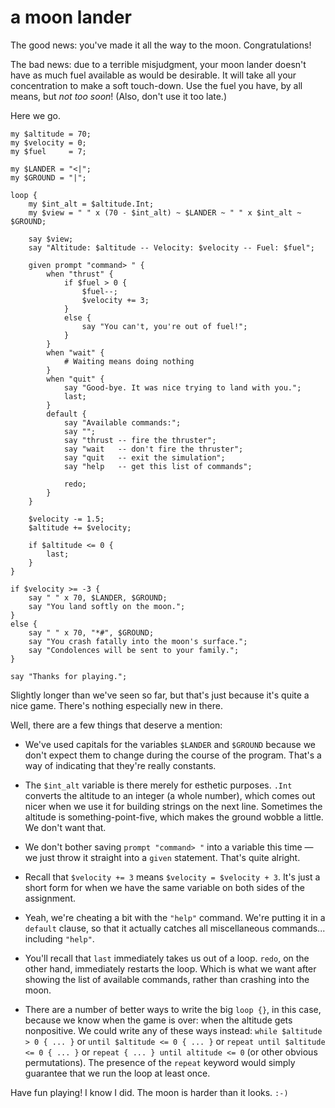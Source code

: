 # a moon lander

The good news: you've made it all the way to the moon. Congratulations!

The bad news: due to a terrible misjudgment, your moon lander doesn't have as much fuel available as would be desirable. It will take all your concentration to make a soft touch-down. Use the fuel you have, by all means, but *not too soon*! (Also, don't use it too late.)

Here we go.

    my $altitude = 70;
    my $velocity = 0;
    my $fuel     = 7;
    
    my $LANDER = "<|";
    my $GROUND = "|";
    
    loop {
        my $int_alt = $altitude.Int;
        my $view = " " x (70 - $int_alt) ~ $LANDER ~ " " x $int_alt ~ $GROUND;
    
        say $view;
        say "Altitude: $altitude -- Velocity: $velocity -- Fuel: $fuel";
    
        given prompt "command> " {
            when "thrust" {
                if $fuel > 0 {
                    $fuel--;
                    $velocity += 3;
                }
                else {
                    say "You can't, you're out of fuel!";
                }
            }
            when "wait" {
                # Waiting means doing nothing
            }
            when "quit" {
                say "Good-bye. It was nice trying to land with you.";
                last;
            }
            default {
                say "Available commands:";
                say "";
                say "thrust -- fire the thruster";
                say "wait   -- don't fire the thruster";
                say "quit   -- exit the simulation";
                say "help   -- get this list of commands";
    
                redo;
            }
        }
    
        $velocity -= 1.5;
        $altitude += $velocity;
    
        if $altitude <= 0 {
            last;
        }
    }
    
    if $velocity >= -3 {
        say " " x 70, $LANDER, $GROUND;
        say "You land softly on the moon.";
    }
    else {
        say " " x 70, "*#", $GROUND;
        say "You crash fatally into the moon's surface.";
        say "Condolences will be sent to your family.";
    }
    
    say "Thanks for playing.";

Slightly longer than we've seen so far, but that's just because it's quite a nice game. There's nothing especially new in there.

Well, there are a few things that deserve a mention:

* We've used capitals for the variables `$LANDER` and `$GROUND` because we don't expect them to change during the course of the program. That's a way of indicating that they're really constants.

* The `$int_alt` variable is there merely for esthetic purposes. `.Int` converts the altitude to an integer (a whole number), which comes out nicer when we use it for building strings on the next line. Sometimes the altitude is something-point-five, which makes the ground wobble a little. We don't want that.

* We don't bother saving `prompt "command> "` into a variable this time &mdash; we just throw it straight into a `given` statement. That's quite alright.

* Recall that `$velocity += 3` means `$velocity = $velocity + 3`. It's just a short form for when we have the same variable on both sides of the assignment.

* Yeah, we're cheating a bit with the `"help"` command. We're putting it in a `default` clause, so that it actually catches all miscellaneous commands... including `"help"`.

* You'll recall that `last` immediately takes us out of a loop. `redo`, on the other hand, immediately restarts the loop. Which is what we want after showing the list of available commands, rather than crashing into the moon.

* There are a number of better ways to write the big `loop {}`, in this case, because we know when the game is over: when the altitude gets nonpositive. We could write any of these ways instead: `while $altitude > 0 { ... }` or `until $altitude <= 0 { ... }` or `repeat until $altitude <= 0 { ... }` or `repeat { ... } until altitude <= 0` (or other obvious permutations). The presence of the `repeat` keyword would simply guarantee that we run the loop at least once.

Have fun playing! I know I did. The moon is harder than it looks. `:-)`
